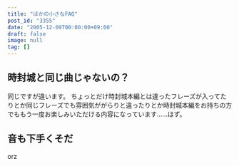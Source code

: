 ```yaml
---
title: "ほかの小さなFAQ"
post_id: "3355"
date: "2005-12-09T00:00:00+09:00"
draft: false
image: null
tag: []
---
```



## 時封城と同じ曲じゃないの？

同じですが違います。
ちょっとだけ時封城本編とは違ったフレーズが入ってたりとか同じフレーズでも雰囲気ががらりと違ったりとか時封城本編をお持ちの方でももう一度お楽しみいただける内容になっています……はず。

## 音も下手くそだ

orz
